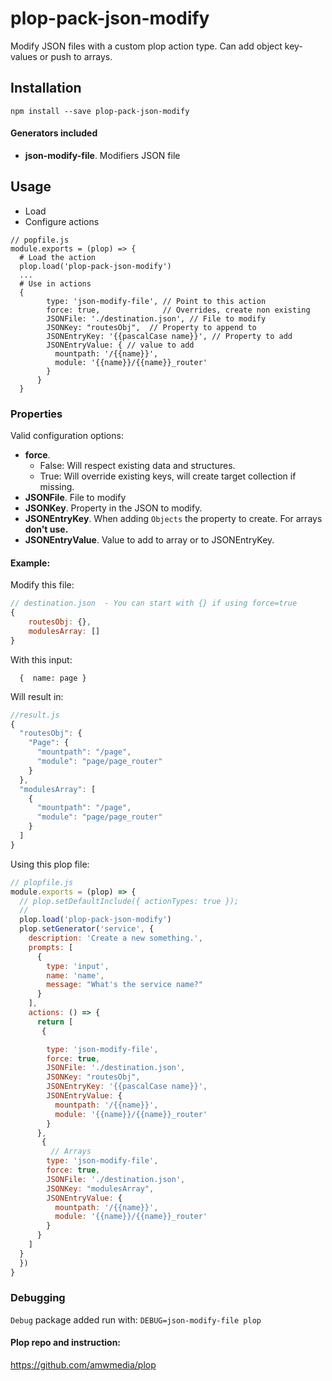 # plop-pack-json-modify

Modify JSON files with a custom plop action type. Can add object key-values or push to arrays.

## Installation
```
npm install --save plop-pack-json-modify
```

#### Generators included
- **json-modify-file**. Modifiers JSON file


## Usage
- Load
- Configure actions

```
// popfile.js
module.exports = (plop) => {
  # Load the action
  plop.load('plop-pack-json-modify')
  ...
  # Use in actions
  {
        type: 'json-modify-file', // Point to this action
        force: true,              // Overrides, create non existing
        JSONFile: './destination.json', // File to modify
        JSONKey: "routesObj",  // Property to append to
        JSONEntryKey: '{{pascalCase name}}', // Property to add
        JSONEntryValue: { // value to add
          mountpath: '/{{name}}',
          module: '{{name}}/{{name}}_router'
        }
      }
  }
```


### Properties

Valid configuration options:

- **force**.
    - False: Will respect existing data and structures.
    - True: Will override existing keys, will create target collection if missing.
- **JSONFile**. File to modify
- **JSONKey**. Property in the JSON to modify.
- **JSONEntryKey**. When adding `Objects` the property to create. For arrays **don't use.**
- **JSONEntryValue**. Value to add to array or to JSONEntryKey.


#### Example:
Modify this file:
```js
// destination.json  - You can start with {} if using force=true
{
    routesObj: {},
    modulesArray: []
}
```

With this input:
```
  {  name: page }
```

Will result in:
```js
//result.js
{
  "routesObj": {
    "Page": {
      "mountpath": "/page",
      "module": "page/page_router"
    }
  },
  "modulesArray": [
    {
      "mountpath": "/page",
      "module": "page/page_router"
    }
  ]
}

```

Using this plop file:
```js
// plopfile.js
module.exports = (plop) => {
  // plop.setDefaultInclude({ actionTypes: true });
  //
  plop.load('plop-pack-json-modify')
  plop.setGenerator('service', {
    description: 'Create a new something.',
    prompts: [
      {
        type: 'input',
        name: 'name',
        message: "What's the service name?"
      }
    ],
    actions: () => {
      return [
       {

        type: 'json-modify-file',
        force: true,
        JSONFile: './destination.json',
        JSONKey: "routesObj",  
        JSONEntryKey: '{{pascalCase name}}',
        JSONEntryValue: {
          mountpath: '/{{name}}',
          module: '{{name}}/{{name}}_router'
        }
      },
       {
         // Arrays
        type: 'json-modify-file',
        force: true,
        JSONFile: './destination.json',
        JSONKey: "modulesArray",  
        JSONEntryValue: {
          mountpath: '/{{name}}',
          module: '{{name}}/{{name}}_router'
        }
      }
    ]
  }
  })
}

```

### Debugging
`Debug` package added run with:
`DEBUG=json-modify-file plop`

#### Plop repo and instruction:
  https://github.com/amwmedia/plop
